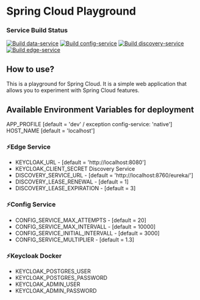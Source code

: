 # Spring Cloud Playground 

### Service Build Status 
[![Build data-service](https://github.com/volalm15/app/actions/workflows/data-service.yml/badge.svg?branch=main)](https://github.com/volalm15/app/actions/workflows/data-service.yml)
[![Build config-service](https://github.com/volalm15/app/actions/workflows/config-service.yml/badge.svg)](https://github.com/volalm15/app/actions/workflows/config-service.yml)
[![Build discovery-service](https://github.com/volalm15/app/actions/workflows/discovery-service.yml/badge.svg?branch=main)](https://github.com/volalm15/app/actions/workflows/discovery-service.yml)
[![Build edge-service](https://github.com/volalm15/app/actions/workflows/edge-service.yml/badge.svg?branch=main)](https://github.com/volalm15/app/actions/workflows/edge-service.yml)

## How to use?
This is a playground for Spring Cloud. It is a simple web application that allows you to experiment with Spring Cloud features.

## Available Environment Variables for deployment

APP_PROFILE [default = 'dev' / exception config-service: 'native']
HOST_NAME [default = 'localhost']

### ⚡Edge Service
- KEYCLOAK_URL - [default = 'http://localhost:8080']
- KEYCLOAK_CLIENT_SECRET
 Discovery Service
- DISCOVERY_SERVICE_URL - [default = 'http://localhost:8760/eureka/']
- DISCOVERY_LEASE_RENEWAL - [default = 1]
- DISCOVERY_LEASE_EXPIRATION - [default = 3]

 ### ⚡Config Service
- CONFIG_SERVICE_MAX_ATTEMPTS - [default = 20]
- CONFIG_SERVICE_MAX_INTERVALL - [default = 10000]
- CONFIG_SERVICE_INITIAL_INTERVALL - [default = 3000]
- CONFIG_SERVICE_MULTIPLIER - [default = 1.3]

### ⚡Keycloak Docker
- KEYCLOAK_POSTGRES_USER
- KEYCLOAK_POSTGRES_PASSWORD
- KEYCLOAK_ADMIN_USER
- KEYCLOAK_ADMIN_PASSWORD
